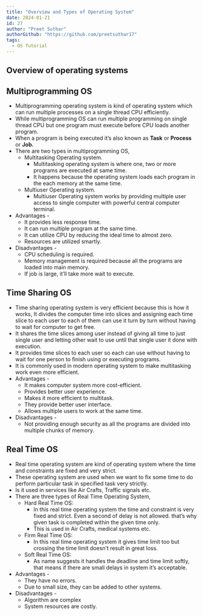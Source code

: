 ```yaml
---
title: "Overview and Types of Operating System"
date: 2024-01-21
id: 27
author: "Preet Suthar"
authorGithub: "https://github.com/preetsuthar17"
tags:
  - OS Tutorial
---
```


## Overview of operating systems

## Multiprogramming OS

- Multiprogramming operating system is kind of operating system which can run multiple processes on a single thread CPU efficiently.
- While multiprogramming OS can run multiple programming on single thread CPU but one program must execute before CPU loads another program.
- When a program is being executed it’s also known as **Task** or **Process** or **Job.**
- There are two types in multiprogramming OS,
  - Multitasking Operating system.
    - Multitasking operating system is where one, two or more programs are executed at same time.
    - It happens because the operating system loads each program in the each memory at the same time.
  - Multiuser Operating system.
    - Multiuser Operating system works by providing multiple user access to single computer with powerful central computer terminal.
- Advantages -
  - It provides less response time.
  - It can run multiple program at the same time.
  - It can utilize CPU by reducing the ideal time to almost zero.
  - Resources are utilized smartly.
- Disadvantages -
  - CPU scheduling is required.
  - Memory management is required because all the programs are loaded into main memory.
  - If job is large, it’ll take more wait to execute.

## Time Sharing OS

- Time sharing operating system is very efficient because this is how it works, It divides the computer time into slices and assigning each time slice to each user to each of them can use it turn by turn without having to wait for computer to get free.
- It shares the time slices among user instead of giving all time to just single user and letting other wait to use until that single user it done with execution.
- It provides time slices to each user so each can use without having to wait for one person to finish using or executing programs.
- It is commonly used in modern operating system to make multitasking work even more efficient.
- Advantages -
  - It makes computer system more cost-efficient.
  - Provides better user experience.
  - Makes it more efficient to multitask.
  - They provide better user interface.
  - Allows multiple users to work at the same time.
- Disadvantages -
  - Not providing enough security as all the programs are divided into multiple chunks of memory.

## Real Time OS

- Real time operating system are kind of operating system where the time and constraints are fixed and very strict.
- These operating system are used when we want to fix some time to do perform particular task in specified task very strictly.
- Is it used in services like Air Crafts, Traffic signals etc.
- There are three types of Real Time Operating System,
  - Hard Real Time OS:
    - In this real time operating system the time and constraint is very fixed and strict. Even a second of delay is not allowed. that’s why given task is completed within the given time only.
    - This is used in Air Crafts, medical systems etc.
  - Firm Real Time OS:
    - In this real time operating system it gives time limit too but crossing the time limit doesn’t result in great loss.
  - Soft Real Time OS:
    - As name suggests it handles the deadline and time limit softly, that means if there are small delays in system it’s acceptable.
- Advantages -
  - They have no errors.
  - Due to small size, they can be added to other systems.
- Disadvantages -
  - Algorithm are complex
  - System resources are costly.
